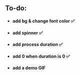 ## To-do:


- ####  add bg & change font color ✅
- #### add spinner ✅
- ####  add process duration ✅
- #### add 0 when duration is 0 ✅
- #### add a demo GIF
